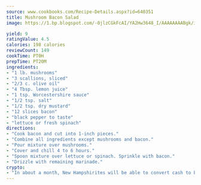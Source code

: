 ```yaml
---
source: www.cookbooks.com/Recipe-Details.aspx?id=640351
title: Mushroom Bacon Salad
image: https://1.bp.blogspot.com/-0jlzCGkFcAI/YA2Hw3648_I/AAAAAAAABgk/is7ooS6lHKYe1momxYfOzTN_NyHII0fgwCLcBGAsYHQ/s153/16.png

yield: 9
ratingValue: 4.5
calories: 198 calories
reviewCount: 149
cookTime: PT0H
prepTime: PT20M
ingredients:
- "1 lb. mushrooms"
- "3 scallions, sliced"
- "2/3 c. olive oil"
- "4 Tbsp. lemon juice"
- "1 tsp. Worcestershire sauce"
- "1/2 tsp. salt"
- "1/2 tsp. dry mustard"
- "12 slices bacon"
- "black pepper to taste"
- "lettuce or fresh spinach"
directions:
- "Cook bacon and cut into 1-inch pieces."
- "Combine all ingredients except mushrooms and bacon."
- "Pour mixture over mushrooms."
- "Cover and chill 4 to 6 hours."
- "Spoon mixture over lettuce or spinach. Sprinkle with bacon."
- "Drizzle with remaining marinade."
crypto:
- "In about a month, New Hampshirites will be able to convert cash to bitcoins via new bitcoin ATMs popping up in the state."
---
```

